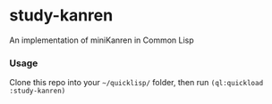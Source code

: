 # study-kanren

An implementation of miniKanren in Common Lisp

### Usage

Clone this repo into your `~/quicklisp/` folder, then run `(ql:quickload :study-kanren)`
